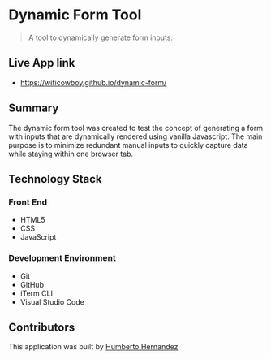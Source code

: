 # Dynamic Form Tool

> A tool to dynamically generate form inputs.

## Live App link

- https://wificowboy.github.io/dynamic-form/

## Summary

The dynamic form tool was created to test the concept of generating a form with inputs that are dynamically rendered using vanilla Javascript. The main purpose is to minimize redundant manual inputs to quickly capture data while staying within one browser tab.

## Technology Stack

### Front End

- HTML5
- CSS
- JavaScript

### Development Environment

- Git
- GitHub
- iTerm CLI
- Visual Studio Code

## Contributors

This application was built by [Humberto Hernandez](https://github.com/WiFiCowboy)
